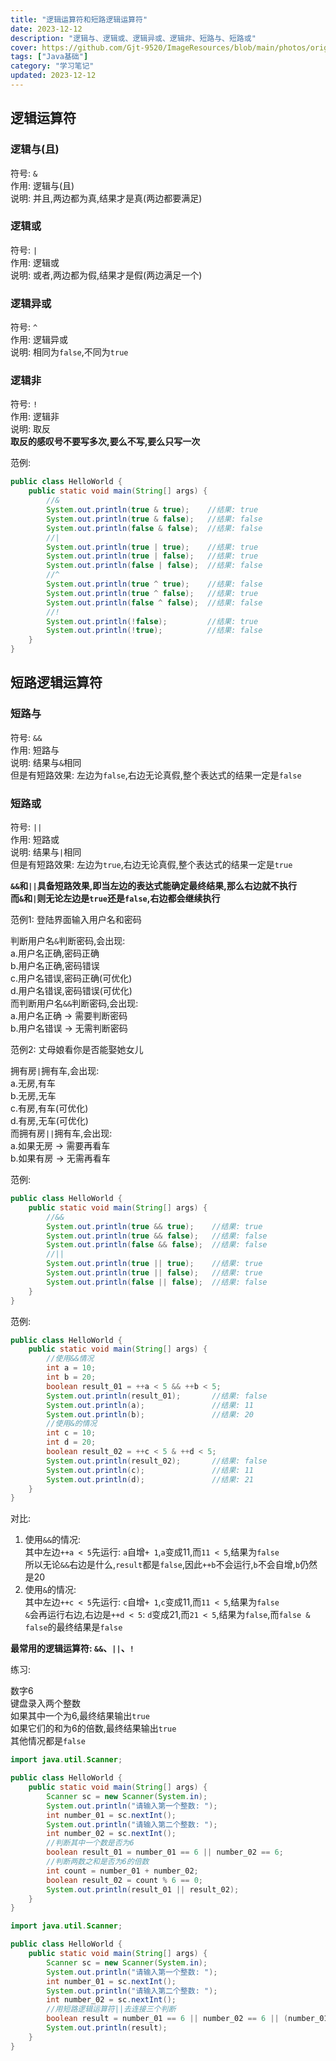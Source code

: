 ```yaml
---
title: "逻辑运算符和短路逻辑运算符"
date: 2023-12-12
description: "逻辑与、逻辑或、逻辑异或、逻辑非、短路与、短路或"
cover: https://github.com/Gjt-9520/ImageResources/blob/main/photos/original/Ximage33.jpg?raw=true
tags: ["Java基础"]
category: "学习笔记"
updated: 2023-12-12
---
```


## 逻辑运算符

### 逻辑与(且)

符号: `&`  
作用: 逻辑与(且)  
说明: 并且,两边都为真,结果才是真(两边都要满足)   

### 逻辑或

符号: `|`  
作用: 逻辑或  
说明: 或者,两边都为假,结果才是假(两边满足一个)  

### 逻辑异或

符号: `^`  
作用: 逻辑异或  
说明: 相同为`false`,不同为`true`  

### 逻辑非

符号: `!`  
作用: 逻辑非  
说明: 取反  
**取反的感叹号不要写多次,要么不写,要么只写一次**  

范例: 

```java
public class HelloWorld {
    public static void main(String[] args) {
        //&
        System.out.println(true & true);    //结果: true
        System.out.println(true & false);   //结果: false
        System.out.println(false & false);  //结果: false
        //|
        System.out.println(true | true);    //结果: true
        System.out.println(true | false);   //结果: true
        System.out.println(false | false);  //结果: false
        //^
        System.out.println(true ^ true);    //结果: false
        System.out.println(true ^ false);   //结果: true
        System.out.println(false ^ false);  //结果: false
        //!
        System.out.println(!false);         //结果: true
        System.out.println(!true);          //结果: false
    }
}
```

## 短路逻辑运算符

### 短路与  

符号: `&&`  
作用: 短路与  
说明: 结果与`&`相同  
但是有短路效果: 左边为`false`,右边无论真假,整个表达式的结果一定是`false`  

### 短路或
 
符号: `||`  
作用: 短路或  
说明: 结果与`|`相同  
但是有短路效果: 左边为`true`,右边无论真假,整个表达式的结果一定是`true`  

**`&&`和`||`具备短路效果,即当左边的表达式能确定最终结果,那么右边就不执行**  
**而`&`和`|`则无论左边是`true`还是`false`,右边都会继续执行**  

范例1: 登陆界面输入用户名和密码  

判断用户名`&`判断密码,会出现:   
a.用户名正确,密码正确  
b.用户名正确,密码错误  
c.用户名错误,密码正确(可优化)  
d.用户名错误,密码错误(可优化)  
而判断用户名`&&`判断密码,会出现:   
a.用户名正确 -> 需要判断密码  
b.用户名错误 -> 无需判断密码  

范例2: 丈母娘看你是否能娶她女儿   

拥有房`|`拥有车,会出现:   
a.无房,有车   
b.无房,无车  
c.有房,有车(可优化)  
d.有房,无车(可优化)   
而拥有房`||`拥有车,会出现:   
a.如果无房 -> 需要再看车  
b.如果有房 -> 无需再看车   
  
范例: 

```java
public class HelloWorld {
    public static void main(String[] args) {
        //&&
        System.out.println(true && true);    //结果: true
        System.out.println(true && false);   //结果: false
        System.out.println(false && false);  //结果: false
        //||
        System.out.println(true || true);    //结果: true
        System.out.println(true || false);   //结果: true
        System.out.println(false || false);  //结果: false
    }
}
```

范例: 

```java
public class HelloWorld {
    public static void main(String[] args) {
        //使用&&情况
        int a = 10;
        int b = 20;
        boolean result_01 = ++a < 5 && ++b < 5;
        System.out.println(result_01);       //结果: false
        System.out.println(a);               //结果: 11
        System.out.println(b);               //结果: 20
        //使用&的情况
        int c = 10;
        int d = 20;
        boolean result_02 = ++c < 5 & ++d < 5;
        System.out.println(result_02);       //结果: false
        System.out.println(c);               //结果: 11
        System.out.println(d);               //结果: 21
    }
}
```

对比: 
1. 使用`&&`的情况:   
其中左边`++a < 5`先运行: `a`自增`+ 1`,`a`变成11,而`11 < 5`,结果为`false`  
所以无论`&&`右边是什么,`result`都是`false`,因此`++b`不会运行,`b`不会自增,`b`仍然是20  
2. 使用`&`的情况:   
其中左边`++c < 5`先运行: `c`自增`+ 1`,`c`变成11,而`11 < 5`,结果为`false`  
`&`会再运行右边,右边是`++d < 5`: `d`变成21,而`21 < 5`,结果为`false`,而`false & false`的最终结果是`false`  

**最常用的逻辑运算符: `&&`、`||`、`!`**  

练习: 

数字6  
键盘录入两个整数  
如果其中一个为6,最终结果输出`true`  
如果它们的和为6的倍数,最终结果输出`true`  
其他情况都是`false`  

```java
import java.util.Scanner;

public class HelloWorld {
    public static void main(String[] args) {
        Scanner sc = new Scanner(System.in);
        System.out.println("请输入第一个整数: ");
        int number_01 = sc.nextInt();
        System.out.println("请输入第二个整数: ");
        int number_02 = sc.nextInt();
        //判断其中一个数是否为6
        boolean result_01 = number_01 == 6 || number_02 == 6;
        //判断两数之和是否为6的倍数
        int count = number_01 + number_02;
        boolean result_02 = count % 6 == 0;
        System.out.println(result_01 || result_02);
    }
}
```

```java
import java.util.Scanner;

public class HelloWorld {
    public static void main(String[] args) {
        Scanner sc = new Scanner(System.in);
        System.out.println("请输入第一个整数: ");
        int number_01 = sc.nextInt();
        System.out.println("请输入第二个整数: ");
        int number_02 = sc.nextInt();
        //用短路逻辑运算符||去连接三个判断
        boolean result = number_01 == 6 || number_02 == 6 || (number_01 + number_02) % 6 == 0;
        System.out.println(result);
    }
}
```